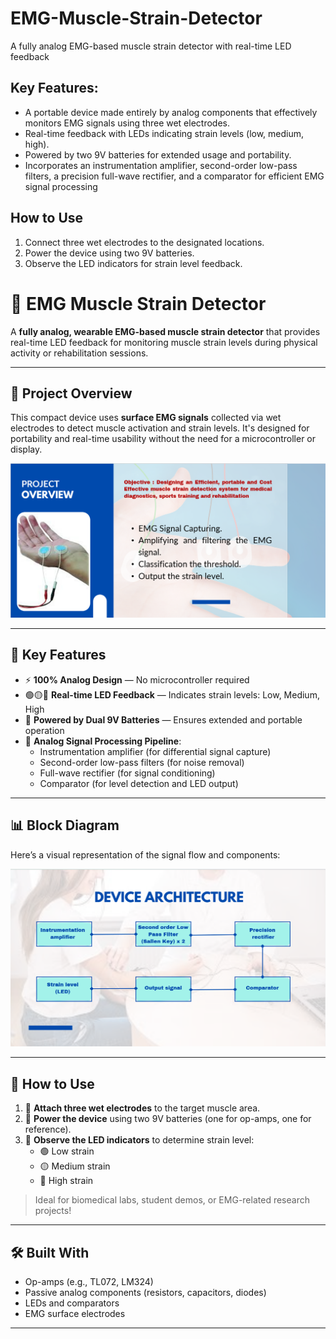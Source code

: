 # EMG-Muscle-Strain-Detector
A fully analog EMG-based muscle strain detector with real-time LED feedback

## Key Features:
- A portable device made entirely by analog components that effectively monitors EMG signals using three wet electrodes.
- Real-time feedback with LEDs indicating strain levels (low, medium, high).
- Powered by two 9V batteries for extended usage and portability.
- Incorporates an instrumentation amplifier, second-order low-pass filters, a precision full-wave rectifier, and a comparator for efficient EMG signal processing

## How to Use
1. Connect three wet electrodes to the designated locations.
2. Power the device using two 9V batteries.
3. Observe the LED indicators for strain level feedback.


# 💪 EMG Muscle Strain Detector

A **fully analog, wearable EMG-based muscle strain detector** that provides real-time LED feedback for monitoring muscle strain levels during physical activity or rehabilitation sessions.

---

## 🧠 Project Overview

This compact device uses **surface EMG signals** collected via wet electrodes to detect muscle activation and strain levels. It's designed for portability and real-time usability without the need for a microcontroller or display.

![Device Overview](Images/image.png)

---

## 🔑 Key Features

- ⚡ **100% Analog Design** — No microcontroller required
- 🟢🟡🔴 **Real-time LED Feedback** — Indicates strain levels: Low, Medium, High
- 🔋 **Powered by Dual 9V Batteries** — Ensures extended and portable operation
- 🧪 **Analog Signal Processing Pipeline**:
  - Instrumentation amplifier (for differential signal capture)
  - Second-order low-pass filters (for noise removal)
  - Full-wave rectifier (for signal conditioning)
  - Comparator (for level detection and LED output)

---

## 📊 Block Diagram

Here’s a visual representation of the signal flow and components:

![Block Diagram](Images/Block_diagram.png)

---

## 🚀 How to Use

1. 🧷 **Attach three wet electrodes** to the target muscle area.
2. 🔌 **Power the device** using two 9V batteries (one for op-amps, one for reference).
3. 🔦 **Observe the LED indicators** to determine strain level:
   - 🟢 Low strain
   - 🟡 Medium strain
   - 🔴 High strain

> Ideal for biomedical labs, student demos, or EMG-related research projects!

---

## 🛠️ Built With

- Op-amps (e.g., TL072, LM324)
- Passive analog components (resistors, capacitors, diodes)
- LEDs and comparators
- EMG surface electrodes

---
